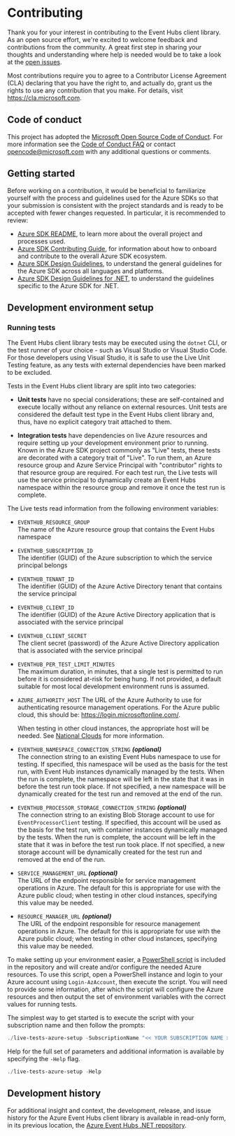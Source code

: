 # Contributing

Thank you for your interest in contributing to the Event Hubs client library.  As an open source effort, we're excited to welcome feedback and contributions from the community.  A great first step in sharing your thoughts and understanding where help is needed would be to take a look at the [open issues](https://github.com/Azure/azure-sdk-for-net/issues?q=is%3Aopen+is%3Aissue+label%3AClient+label%3A%22Event+Hubs%22).

Most contributions require you to agree to a Contributor License Agreement (CLA) declaring that you have the right to, and actually do, grant us the rights to use any contribution that you make. For details, visit https://cla.microsoft.com.

## Code of conduct

This project has adopted the [Microsoft Open Source Code of Conduct](https://opensource.microsoft.com/codeofconduct/). For more information see the [Code of Conduct FAQ](https://opensource.microsoft.com/codeofconduct/faq/) or contact [opencode@microsoft.com](mailto:opencode@microsoft.com) with any additional questions or comments.

## Getting started

Before working on a contribution, it would be beneficial to familiarize yourself with the process and guidelines used for the Azure SDKs so that your submission is consistent with the project standards and is ready to be accepted with fewer changes requested.  In particular, it is recommended to review:

  - [Azure SDK README](https://github.com/Azure/azure-sdk), to learn more about the overall project and processes used.
  - [Azure SDK Contributing Guide](https://github.com/Azure/azure-sdk-for-net/blob/main/CONTRIBUTING.md), for information about how to onboard and contribute to the overall Azure SDK ecosystem.
  - [Azure SDK Design Guidelines](https://azure.github.io/azure-sdk/general_introduction.html), to understand the general guidelines for the Azure SDK across all languages and platforms.
  - [Azure SDK Design Guidelines for .NET](https://azure.github.io/azure-sdk/dotnet_introduction.html), to understand the guidelines specific to the Azure SDK for .NET.

## Development environment setup

### Running tests

The Event Hubs client library tests may be executed using the `dotnet` CLI, or the test runner of your choice - such as Visual Studio or Visual Studio Code.  For those developers using Visual Studio, it is safe to use the Live Unit Testing feature, as any tests with external dependencies have been marked to be excluded.

Tests in the Event Hubs client library are split into two categories:

- **Unit tests** have no special considerations; these are self-contained and execute locally without any reliance on external resources.  Unit tests are considered the default test type in the Event Hubs client library and, thus, have no explicit category trait attached to them.

- **Integration tests** have dependencies on live Azure resources and require setting up your development environment prior to running.  Known in the Azure SDK project commonly as "Live" tests, these tests are decorated with a category trait of "Live".  To run them, an Azure resource group and Azure Service Principal with "contributor" rights to that resource group are required.  For each test run, the Live tests will use the service principal to dynamically create an Event Hubs namespace within the resource group and remove it once the test run is complete.

The Live tests read information from the following environment variables:

- `EVENTHUB_RESOURCE_GROUP`  
  The name of the Azure resource group that contains the Event Hubs namespace

- `EVENTHUB_SUBSCRIPTION_ID`  
  The identifier (GUID) of the Azure subscription to which the service principal belongs

- `EVENTHUB_TENANT_ID`  
  The identifier (GUID) of the Azure Active Directory tenant that contains the service principal

- `EVENTHUB_CLIENT_ID`  
  The identifier (GUID) of the Azure Active Directory application that is associated with the service principal

- `EVENTHUB_CLIENT_SECRET`  
  The client secret (password) of the Azure Active Directory application that is associated with the service principal
 
- `EVENTHUB_PER_TEST_LIMIT_MINUTES`  
  The maximum duration, in minutes, that a single test is permitted to run before it is considered at-risk for being hung.  If not provided, a default suitable for most local development environment runs is assumed.

- `AZURE_AUTHORITY_HOST` 
  The URL of the Azure Authority to use for authenticating resource management operations.  For the Azure public cloud, this should be: https://login.microsoftonline.com/.  
  
  When testing in other cloud instances, the appropriate host will be needed.  See [National Clouds](https://docs.microsoft.com/azure/active-directory/develop/authentication-national-cloud) for more information.

- `EVENTHUB_NAMESPACE_CONNECTION_STRING` _**(optional)**_  
  The connection string to an existing Event Hubs namespace to use for testing.  If specified, this namespace will be used as the basis for the test run, with Event Hub instances dynamically managed by the tests.  When the run is complete, the namespace will be left in the state that it was in before the test run took place.  If not specified, a new namespace will be dynamically created for the test run and removed at the end of the run.
  
- `EVENTHUB_PROCESSOR_STORAGE_CONNECTION_STRING` _**(optional)**_  
  The connection string to an existing Blob Storage account to use for `EventProcessorClient` testing.  If specified, this account will be used as the basis for the test run, with container instances dynamically managed by the tests.  When the run is complete, the account will be left in the state that it was in before the test run took place.  If not specified, a new storage account will be dynamically created for the test run and removed at the end of the run.
 
- `SERVICE_MANAGEMENT_URL` _**(optional)**_  
  The URL of the endpoint responsible for service management operations in Azure.  The default for this is appropriate for use with the Azure public cloud; when testing in other cloud instances, specifying this value may be needed.
  
- `RESOURCE_MANAGER_URL` _**(optional)**_  
  The URL of the endpoint responsible for resource management operations in Azure.  The default for this is appropriate for use with the Azure public cloud; when testing in other cloud instances, specifying this value may be needed.

To make setting up your environment easier, a [PowerShell script](https://github.com/Azure/azure-sdk-for-net/blob/main/sdk/eventhub/Azure.Messaging.EventHubs/assets/live-tests-azure-setup.ps1) is included in the repository and will create and/or configure the needed Azure resources.  To use this script, open a PowerShell instance and login to your Azure account using `Login-AzAccount`, then execute the script.  You will need to provide some information, after which the script will configure the Azure resources and then output the set of environment variables with the correct values for running tests.

The simplest way to get started is to execute the script with your subscription name and then follow the prompts:

```powershell
./live-tests-azure-setup -SubscriptionName "<< YOUR SUBSCRIPTION NAME >>"
```

Help for the full set of parameters and additional information is available by specifying the `-Help` flag.

```powershell
./live-tests-azure-setup -Help
```

## Development history

For additional insight and context, the development, release, and issue history for the Azure Event Hubs client library is available in read-only form, in its previous location, the [Azure Event Hubs .NET repository](https://github.com/Azure/azure-event-hubs-dotnet).